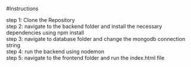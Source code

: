 #Instructions

step 1: Clone the Repository<br>
step 2: navigate to the backend folder and install the necessary dependencies using npm install<br>
step 3: navigate to database folder and change the mongodb connection string<br>
step 4: run the backend using nodemon<br>
step 5: navigate to the frontend folder and run the index.html file<br>



